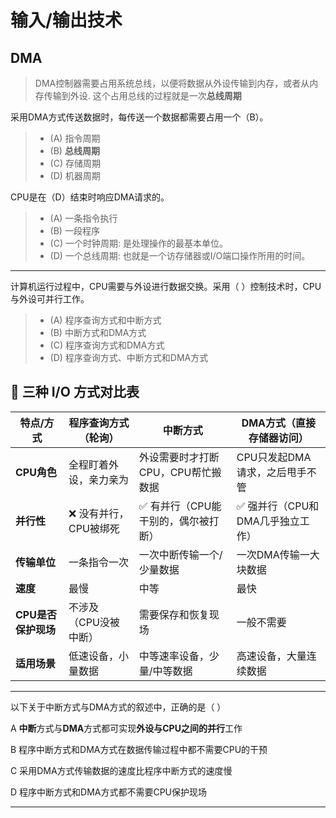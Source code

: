# 输入/输出技术

## DMA

> DMA控制器需要占用系统总线，以便将数据从外设传输到内存，或者从内存传输到外设. 这个占用总线的过程就是一次**总线周期**

采用DMA方式传送数据时，每传送一个数据都需要占用一个（B）。

> - (A) 指令周期
> - (B) **总线周期**
> - (C) 存储周期
> - (D) 机器周期

CPU是在（D）结束时响应DMA请求的。

> - (A) 一条指令执行
> - (B) 一段程序
> - (C) 一个时钟周期: 是处理操作的最基本单位。
> - (D) 一个总线周期: 也就是一个访存储器或I/O端口操作所用的时间。

---

计算机运行过程中，CPU需要与外设进行数据交换。采用（ ）控制技术时，CPU与外设可并行工作。

> - (A) 程序查询方式和中断方式
> - (B) 中断方式和DMA方式
> - (C) 程序查询方式和DMA方式
> - (D) 程序查询方式、中断方式和DMA方式

## 🔹 三种 I/O 方式对比表

| 特点/方式           | 程序查询方式（轮询）   | 中断方式                            | DMA方式（直接存储器访问）        |
| ------------------- | ---------------------- | ----------------------------------- | -------------------------------- |
| **CPU角色**         | 全程盯着外设，亲力亲为 | 外设需要时才打断 CPU，CPU帮忙搬数据 | CPU只发起DMA请求，之后甩手不管   |
| **并行性**          | ❌ 没有并行，CPU被绑死  | ✅ 有并行（CPU能干别的，偶尔被打断） | ✅ 强并行（CPU和DMA几乎独立工作） |
| **传输单位**        | 一条指令一次           | 一次中断传输一个/少量数据           | 一次DMA传输一大块数据            |
| **速度**            | 最慢                   | 中等                                | 最快                             |
| **CPU是否保护现场** | 不涉及（CPU没被中断）  | 需要保存和恢复现场                  | 一般不需要                       |
| **适用场景**        | 低速设备，小量数据     | 中等速率设备，少量/中等数据         | 高速设备，大量连续数据           |

---

以下关于中断方式与DMA方式的叙述中，正确的是（ ）

 A **中断**方式与**DMA**方式都可实现**外设与CPU之间的并行**工作

 B 程序中断方式和DMA方式在数据传输过程中都不需要CPU的干预

 C 采用DMA方式传输数据的速度比程序中断方式的速度慢

 D 程序中断方式和DMA方式都不需要CPU保护现场

---

